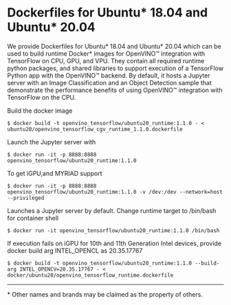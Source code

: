 
# Dockerfiles for Ubuntu* 18.04 and Ubuntu* 20.04


We provide Dockerfiles for Ubuntu* 18.04 and Ubuntu* 20.04 which can be used to build runtime Docker* images for OpenVINO™ integration with TensorFlow on CPU, GPU, and VPU.
They contain all required runtime python packages, and shared libraries to support execution of a TensorFlow Python app with the OpenVINO™ backend. By default, it hosts a Jupyter server with an Image Classification and an Object Detection sample that demonstrate the performance benefits of using OpenVINO™ integration with TensorFlow on the CPU.

Build the docker image

	$ docker build -t openvino_tensorflow/ubuntu20_runtime:1.1.0 - < ubuntu20/openvino_tensorflow_cgv_runtime_1.1.0.dockerfile

Launch the Jupyter server with

	$ docker run -it -p 8888:8888 openvino_tensorflow/ubuntu20_runtime:1.1.0

To get iGPU,and MYRIAD support

	$ docker run -it -p 8888:8888 openvino_tensorflow/ubuntu20_runtime:1.1.0 -v /dev:/dev --network=host --privileged

Launches a Jupyter server by default. Change runtime target to /bin/bash for container shell

	$ docker run -it openvino_tensorflow/ubuntu20_runtime:1.1.0 /bin/bash

If execution fails on iGPU for 10th and 11th Generation Intel devices, provide docker build arg INTEL_OPENCL as 20.35.17767 

	$ docker build -t openvino_tensorflow/ubuntu20_runtime:1.1.0 --build-arg INTEL_OPENCV=20.35.17767 - < docker/ubuntu20/openvino_tensorflow_runtime.dockerfile

---
\* Other names and brands may be claimed as the property of others.

